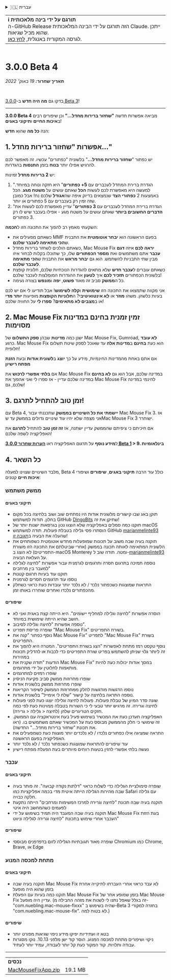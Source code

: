 <details>
<summary>🇮🇱 עברית</summary>

[🇬🇧 English (GitHub)](https://github.com/noah-nuebling/mac-mouse-fix/releases/tag/3.0.0-Beta-4)\
[🇦🇩 Català](https://redirect.macmousefix.com/?target=mmf-release&tag=3.0.0-Beta-4&locale=ca)\
[🇩🇪 Deutsch](https://redirect.macmousefix.com/?target=mmf-release&tag=3.0.0-Beta-4&locale=de)\
[🇪🇸 Español](https://redirect.macmousefix.com/?target=mmf-release&tag=3.0.0-Beta-4&locale=es)\
[🇫🇷 Français](https://redirect.macmousefix.com/?target=mmf-release&tag=3.0.0-Beta-4&locale=fr)\
[🇮🇩 Indonesia](https://redirect.macmousefix.com/?target=mmf-release&tag=3.0.0-Beta-4&locale=id)\
[🇮🇹 Italiano](https://redirect.macmousefix.com/?target=mmf-release&tag=3.0.0-Beta-4&locale=it)\
[🇭🇺 Magyar](https://redirect.macmousefix.com/?target=mmf-release&tag=3.0.0-Beta-4&locale=hu)\
[🇳🇱 Nederlands](https://redirect.macmousefix.com/?target=mmf-release&tag=3.0.0-Beta-4&locale=nl)\
[🇵🇱 Polski](https://redirect.macmousefix.com/?target=mmf-release&tag=3.0.0-Beta-4&locale=pl)\
[🇧🇷 Português (Brasil)](https://redirect.macmousefix.com/?target=mmf-release&tag=3.0.0-Beta-4&locale=pt-BR)\
[🇵🇹 Português (Portugal)](https://redirect.macmousefix.com/?target=mmf-release&tag=3.0.0-Beta-4&locale=pt-PT)\
[🇷🇴 Română](https://redirect.macmousefix.com/?target=mmf-release&tag=3.0.0-Beta-4&locale=ro)\
[🇸🇪 Svenska](https://redirect.macmousefix.com/?target=mmf-release&tag=3.0.0-Beta-4&locale=sv)\
[🇻🇳 Tiếng Việt](https://redirect.macmousefix.com/?target=mmf-release&tag=3.0.0-Beta-4&locale=vi)\
[🇹🇷 Türkçe](https://redirect.macmousefix.com/?target=mmf-release&tag=3.0.0-Beta-4&locale=tr)\
[🇨🇿 Čeština](https://redirect.macmousefix.com/?target=mmf-release&tag=3.0.0-Beta-4&locale=cs)\
[🇬🇷 Ελληνικά](https://redirect.macmousefix.com/?target=mmf-release&tag=3.0.0-Beta-4&locale=el)\
[🇷🇺 Русский](https://redirect.macmousefix.com/?target=mmf-release&tag=3.0.0-Beta-4&locale=ru)\
[🇺🇦 Українська](https://redirect.macmousefix.com/?target=mmf-release&tag=3.0.0-Beta-4&locale=uk)\
**🇮🇱 עברית**\
[🇸🇦 العربية](https://redirect.macmousefix.com/?target=mmf-release&tag=3.0.0-Beta-4&locale=ar)\
[🇮🇳 हिन्दी](https://redirect.macmousefix.com/?target=mmf-release&tag=3.0.0-Beta-4&locale=hi)\
[🇹🇭 ไทย](https://redirect.macmousefix.com/?target=mmf-release&tag=3.0.0-Beta-4&locale=th)\
[🇨🇳 中文 (简体)](https://redirect.macmousefix.com/?target=mmf-release&tag=3.0.0-Beta-4&locale=zh-Hans)\
[🇨🇳 中文 (繁體)](https://redirect.macmousefix.com/?target=mmf-release&tag=3.0.0-Beta-4&locale=zh-Hant)\
[🇭🇰 中文（香港)](https://redirect.macmousefix.com/?target=mmf-release&tag=3.0.0-Beta-4&locale=zh-HK)\
[🇯🇵 日本語](https://redirect.macmousefix.com/?target=mmf-release&tag=3.0.0-Beta-4&locale=ja)\
[🇰🇷 한국어](https://redirect.macmousefix.com/?target=mmf-release&tag=3.0.0-Beta-4&locale=ko)\
[Help translate Mac Mouse Fix to different languages!](https://github.com/noah-nuebling/mac-mouse-fix/discussions/731)
</details>
<table align=><td>
<b>ℹ️ תורגם על ידי בינה מלאכותית</b><br>
ה-GitHub Release הזה תורגם על ידי הבינה המלאכותית Claude. ייתכן שהוא מכיל שגיאות.<br>
לגרסה המקורית באנגלית, <a href="https://github.com/noah-nuebling/mac-mouse-fix/releases/tag/3.0.0-Beta-4">לחץ כאן</a>.
</td></table>

<table></table>

# 3.0.0 Beta 4
***תאריך שחרור:** 19 באוק׳ 2022*

<br>

בדקו גם **מה היה חדש** ב-[3.0.0 Beta 3](https://redirect.macmousefix.com/?target=mmf-release&tag=3.0.0-Beta-3&locale=he)!

---

**3.0.0 Beta 4** מביאה אפשרות חדשה **"שחזור ברירות מחדל..."** וכן שיפורים רבים ב**איכות החיים** ו**תיקוני באגים**!

הנה **כל מה** שהוא **חדש**:

## 1. אפשרות "שחזור ברירות מחדל..."

יש כפתור "**שחזור ברירות מחדל...**" בלשונית "כפתורים" עכשיו.
זה מאפשר לכם להרגיש אפילו יותר **בנוח** בזמן **התנסות** בהגדרות.

יש **2 ברירות מחדל** זמינות:

1. "הגדרת ברירת המחדל לעכברים עם **5+ כפתורים**" היא חזקה ונוחה במיוחד. למעשה היא מאפשרת לכם לעשות **הכל** שאתם עושים על **משטח מגע**. הכל באמצעות 2 **כפתורי הצד** שנמצאים בדיוק איפה שה**אגודל** שלכם נח! אבל כמובן שזה זמין רק בעכברים עם 5 כפתורים או יותר.
2. "הגדרת ברירת המחדל לעכברים עם **3 כפתורים**" עדיין מאפשרת לכם לעשות את **הדברים החשובים ביותר** שאתם עושים על משטח מגע - אפילו בעכבר שיש לו רק 3 כפתורים.

השקעתי מאמץ רב להפוך את התכונה הזו ל**חכמה**:

- כשאתם מפעילים את MMF בפעם הראשונה הוא **יבחר אוטומטית** את התבנית ש**הכי מתאימה לעכבר שלכם**.
- כשאתם הולכים לשחזר ברירות מחדל, Mac Mouse Fix **יראה לכם** איזה **דגם עכבר** אתם משתמשים ואת **מספר הכפתורים** שלו, כך שתוכלו בקלות לבחור איזו מבין שתי התבניות להשתמש. הוא גם **יבחר מראש** את התבנית ש**הכי מתאימה לעכבר שלכם**.
- כשאתם עוברים ל**עכבר חדש** שלא מתאים להגדרות הנוכחיות שלכם, חלונית קופצת בלשונית הכפתורים **תזכיר לכם** איך **לטעון** את ההגדרות המומלצות לעכבר שלכם!
- כל ה**ממשק** סביב זה מאוד **פשוט**, **יפה** ו**מונפש** בצורה נעימה.

אני מקווה שתמצאו את התכונה הזו **שימושית** ו**קלה לשימוש**! אבל תודיעו לי אם יש לכם בעיות כלשהן.
משהו **מוזר** או **לא אינטואיטיבי**? ה**חלוניות הקופצות** מופיעות **יותר מדי** או ב**מצבים לא מתאימים**? **ספרו לי** על החוויה שלכם!

## 2. Mac Mouse Fix זמין זמנית בחינם במדינות מסוימות

ישנן כמה **מדינות** שבהן **ספק התשלום** של Mac Mouse Fix, Gumroad, **לא עובד** כרגע.
Mac Mouse Fix הוא כעת **בחינם** ב**מדינות אלה** עד שאוכל לספק שיטת תשלום חלופית!

אם אתם באחת מהמדינות החינמיות, מידע על כך **יוצג** ב**לשונית אודות** ובעת **הזנת מפתח רישיון**

אם **בלתי אפשרי לרכוש** את Mac Mouse Fix במדינה שלכם, אבל הוא גם **לא בחינם** במדינה שלכם עדיין - אז ספרו לי ואני אהפוך את Mac Mouse Fix לחינמי במדינה שלכם, גם!

## 3. זמן טוב להתחיל לתרגם!

עם Beta 4, **יישמתי את כל השינויים בממשק** שתכננתי עבור Mac Mouse Fix 3. אז אני מצפה שלא יהיו עוד שינויים גדולים בממשק עד שMac Mouse Fix 3 ישוחרר.

אם חיכיתם כי ציפיתם שהממשק עדיין ישתנה, אז **זה זמן טוב** להתחיל **לתרגם** את האפליקציה לשפה שלכם!

ל**מידע נוסף** על תרגום האפליקציה ראו **[הערות שחרור 3.0.0 Beta 1](https://redirect.macmousefix.com/?target=mmf-release&tag=3.0.0-Beta-1.1&locale=he) > 9. בינלאומיות**

## 4. כל השאר

מלבד השינויים שצוינו למעלה, Beta 4 כולל עוד הרבה **תיקוני באגים**, **שיפורים** ושיפורי **איכות חיים** קטנים:

### ממשק משתמש

#### תיקוני באגים

- תוקן באג שבו קישורים מלשונית אודות היו נפתחים שוב ושוב בלחיצה בכל מקום בחלון. תודות למשתמש GitHub [DingoBits](https://github.com/DingoBits) שתיקן את זה!
- תוקנו כמה סמלים באפליקציה שלא הוצגו נכון בגרסאות ישנות יותר של macOS
- הוסתרו פסי גלילה בטבלת פעולות. תודה למשתמש GitHub [marianmelinte93](https://github.com/marianmelinte93) שהעלה את הבעיה ב[תגובה זו](https://github.com/noah-nuebling/mac-mouse-fix/discussions/366#discussioncomment-3728994)!
- תוקנה בעיה שבה משוב על תכונות שמופעלות מחדש אוטומטית כשפותחים את הלשונית המתאימה לאותה תכונה בממשק (אחרי שביטלתם את התכונה הזו משורת התפריטים) לא הוצג ב-macOS Monterey ומטה. תודה שוב ל-[marianmelinte93](https://github.com/marianmelinte93) על העלאת הבעיה.
- נוספה תמיכה בתרגום חסרה ותרגומים לגרמנית עבור אפשרות "לחיצה לגלילה למעבר בין מרחבים"
- תוקנו עוד בעיות תרגום קטנות
- נוספו עוד תרגומים חסרים לגרמנית
- התראות שמוצגות כשכפתור נלכד / לא נלכד יותר עובדות כעת כראוי כשחלק מהכפתורים נלכדו ואחרים שוחררו באותו זמן.

#### שיפורים

- הוסרה אפשרות "לחיצה וגלילה למחליף יישומים". היא הייתה קצת באגית ואני לא חושב שהיא הייתה שימושית במיוחד.
- נוספה אפשרות "לחיצה וגלילה לסיבוב".
- שופרה פריסת תפריט "Mac Mouse Fix" בשורת התפריטים.
- נוסף כפתור "קנה את Mac Mouse Fix" לתפריט "Mac Mouse Fix" בשורת התפריטים.
- נוסף טקסט רמז מתחת לאפשרות "הצג בשורת התפריטים". המטרה היא להפוך את זה ליותר גלוי שניתן להשתמש בפריט שורת התפריטים כדי לכבות או להדליק תכונות במהירות
- הודעות "תודה שקנית את Mac Mouse Fix" במסך אודות יכולות כעת להיות מותאמות לחלוטין על ידי מתרגמים.
- שופרו רמזים למתרגמים
- שופרו מחרוזות ממשק סביב פקיעת הניסיון
- שופרו מחרוזות ממשק בלשונית אודות
- נוספו הדגשות מודגשות לחלק ממחרוזות הממשק לשיפור הקריאות
- נוספה התראה בלחיצה על קישור "שלח לי אימייל" בלשונית אודות.
- שונה סדר המיון של טבלת פעולות. פעולות לחיצה וגלילה יוצגו כעת לפני פעולות לחיצה וגרירה. זה מרגיש יותר טבעי לי כי השורות בטבלה ממוינות כעת לפי כמה חזקים הטריגרים שלהן (לחיצה < גלילה < גרירה).
- האפליקציה תעדכן כעת את המכשיר בשימוש פעיל בעת אינטראקציה עם הממשק. זה שימושי כי חלק מהממשק מבוסס כעת על המכשיר שאתם משתמשים בו. (ראו את תכונת "שחזור ברירות מחדל..." החדשה).
- התראה שמציגה אילו כפתורים נלכדו / לא נלכדים יותר מוצגת כעת כשמפעילים את האפליקציה בפעם הראשונה.
- עוד שיפורים להתראות שמוצגות כשכפתור נלכד / לא נלכד יותר
- נעשה בלתי אפשרי להזין בטעות רווחים מיותרים בעת הפעלת מפתח רישיון

### עכבר

#### תיקוני באגים

- שופרה סימולציית הגלילה כדי לשלוח כראוי "דלתות נקודה קבועה". זה פותר בעיה שבה מהירות הגלילה הייתה איטית מדי בכמה אפליקציות כמו Safari עם גלילה חלקה כבויה.
- תוקנה בעיה שבה תכונת "לחיצה וגרירה למרכז המשימות ומרחבים" הייתה נתקעת לפעמים כשהמחשב היה איטי
- תוקנה בעיה שבה המעבד היה תמיד בשימוש על ידי Mac Mouse Fix בעת הזזת העכבר אחרי שימוש בתכונת "לחיצה וגרירה לגלילה וניווט"

#### שיפורים

- שופרה מאוד תגובתיות הגלילה לזום בדפדפנים מבוססי Chromium כמו Chrome, Brave, או Edge

### מתחת למכסה המנוע

#### תיקוני באגים

- תוקנה בעיה שבה Mac Mouse Fix לא עבד כראוי אחרי העברתו לתיקייה אחרת בזמן שהוא היה מופעל
- תוקנו כמה בעיות עם הפעלת Mac Mouse Fix בזמן שמופע אחר של Mac Mouse Fix עדיין היה מופעל. (זה בגלל שאפל נתנו לי לשנות את מזהה החבילה מ-"com.nuebling.mac-mouse-fixxx" שהיה בשימוש ב-Beta 3 בחזרה למקורי "com.nuebling.mac-mouse-fix". לא בטוח למה.)

#### שיפורים

- בטא זו ועתידיות יפיקו מידע ניפוי שגיאות מפורט יותר
- ניקוי ושיפורים מתחת למכסה המנוע. הוסר קוד ישן מלפני 10.13. נוקו מסגרות עבודה ותלויות. קוד המקור כעת קל יותר לעבודה, עמיד יותר לעתיד.

---

<table align="start">
<tr>
    <td colspan=2>
        <b>נכסים</b>
    </td>
</tr>
<tr>
    <td><a href="https://github.com/noah-nuebling/mac-mouse-fix/releases/download/3.0.0-Beta-4/MacMouseFixApp.zip">MacMouseFixApp.zip</a></td>
    <td>19.1 MB</td>
</tr>
</table>